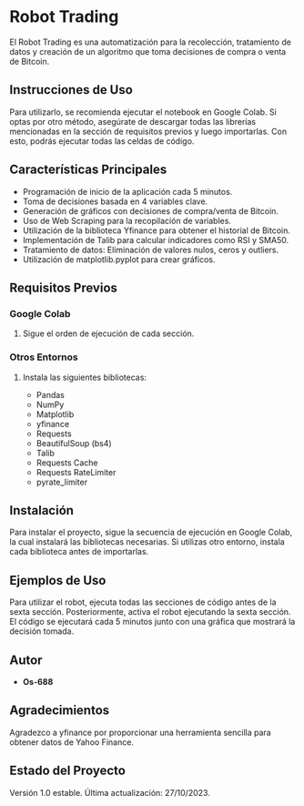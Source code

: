 # Robot Trading

El Robot Trading es una automatización para la recolección, tratamiento de datos y creación de un algoritmo que toma decisiones de compra o venta de Bitcoin.

## Instrucciones de Uso

Para utilizarlo, se recomienda ejecutar el notebook en Google Colab. Si optas por otro método, asegúrate de descargar todas las librerías mencionadas en la sección de requisitos previos y luego importarlas. Con esto, podrás ejecutar todas las celdas de código.

## Características Principales

- Programación de inicio de la aplicación cada 5 minutos.
- Toma de decisiones basada en 4 variables clave.
- Generación de gráficos con decisiones de compra/venta de Bitcoin.
- Uso de Web Scraping para la recopilación de variables.
- Utilización de la biblioteca Yfinance para obtener el historial de Bitcoin.
- Implementación de Talib para calcular indicadores como RSI y SMA50.
- Tratamiento de datos: Eliminación de valores nulos, ceros y outliers.
- Utilización de matplotlib.pyplot para crear gráficos.

## Requisitos Previos

### Google Colab
1. Sigue el orden de ejecución de cada sección.

### Otros Entornos
1. Instala las siguientes bibliotecas:
   
    - Pandas
    - NumPy
    - Matplotlib
    - yfinance
    - Requests
    - BeautifulSoup (bs4)
    - Talib
    - Requests Cache
    - Requests RateLimiter
    - pyrate_limiter

## Instalación

Para instalar el proyecto, sigue la secuencia de ejecución en Google Colab, la cual instalará las bibliotecas necesarias. Si utilizas otro entorno, instala cada biblioteca antes de importarlas.

## Ejemplos de Uso

Para utilizar el robot, ejecuta todas las secciones de código antes de la sexta sección. Posteriormente, activa el robot ejecutando la sexta sección. El código se ejecutará cada 5 minutos junto con una gráfica que mostrará la decisión tomada.

## Autor

- **Os-688**

## Agradecimientos

Agradezco a yfinance por proporcionar una herramienta sencilla para obtener datos de Yahoo Finance.

## Estado del Proyecto

Versión 1.0 estable. Última actualización: 27/10/2023.




